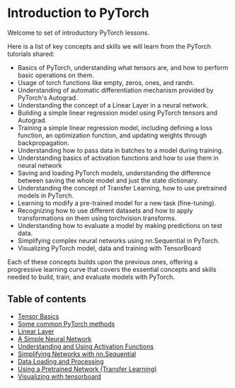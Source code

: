 # Introduction to PyTorch

Welcome to set of introductory PyTorch lessons.

Here is a list of key concepts and skills we will learn from the PyTorch tutorials shared:

* Basics of PyTorch, understanding what tensors are, and how to perform basic operations on them.
* Usage of torch functions like empty, zeros, ones, and randn.
* Understanding of automatic differentiation mechanism provided by PyTorch's Autograd.
* Understanding the concept of a Linear Layer in a neural network.
* Building a simple linear regression model using PyTorch tensors and Autograd.
* Training a simple linear regression model, including defining a loss function, an optimization function, and updating weights through backpropagation.
* Understanding how to pass data in batches to a model during training.
* Understanding basics of activation functions and how to use them in neural network
* Saving and loading PyTorch models, understanding the difference between saving the whole model and just the state dictionary.
* Understanding the concept of Transfer Learning, how to use pretrained models in PyTorch.
* Learning to modify a pre-trained model for a new task (fine-tuning).
* Recognizing how to use different datasets and how to apply transformations on them using torchvision.transforms.
* Understanding how to evaluate a model by making predictions on test data.
* Simplifying complex neural networks using nn.Sequential in PyTorch.
* Visualizing PyTorch model, data and training with TensorBoard

Each of these concepts builds upon the previous ones, offering a progressive learning curve that covers the essential concepts and skills needed to build, train, and evaluate models with PyTorch.

## Table of contents

- [Tensor Basics](pytorch-1.md)
- [Some common PyTorch methods](pytorch-2.md)
- [Linear Layer](linearlayer.md)
- [A Simple Neural Network](pytorch-3.md)
- [Understanding and Using Activation Functions](activation.md)
- [Simplifying Networks with nn.Sequential](seqmodel.md)
- [Data Loading and Processing](pytorch-4.md)
- [Using a Pretrained Network (Transfer Learning)](pytorch-5.md)
- [Visualizing with tensorboard](tensorboard.md)

